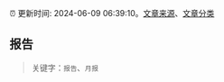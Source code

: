 :alarm_clock: 更新时间: 2024-06-09 06:39:10。[文章来源](/README.md)、[文章分类](/TAGS.md)

## 报告


> 关键字：`报告`、`月报`



